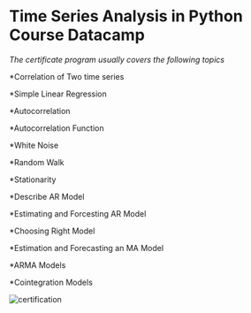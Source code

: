 # Time Series Analysis in Python Course Datacamp

*The certificate program usually covers the following topics*

*Correlation of Two time series

*Simple Linear Regression

*Autocorrelation

*Autocorrelation Function

*White Noise

*Random Walk

*Stationarity

*Describe AR Model

*Estimating and Forcesting AR Model

*Choosing Right Model

*Estimation and Forecasting an MA Model

*ARMA Models

*Cointegration Models

![certification](https://resmim.net/cdn/2023/09/11/SL6IYH.png)
